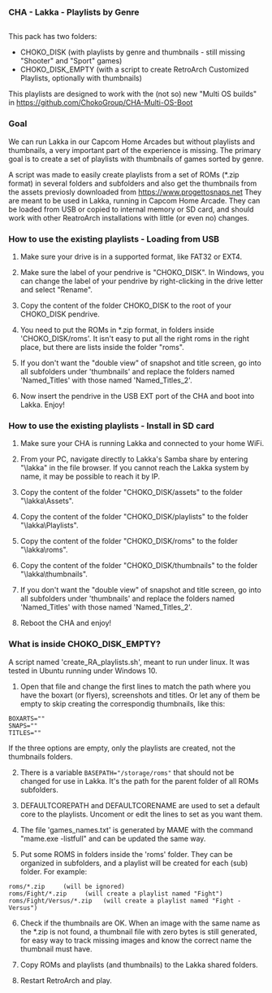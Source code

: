 ### CHA - Lakka - Playlists by Genre

##
This pack has two folders:
- CHOKO_DISK (with playlists by genre and thumbnails - still missing "Shooter" and "Sport" games)
- CHOKO_DISK_EMPTY (with a script to create RetroArch Customized Playlists, optionally with thumbnails)

This playlists are designed to work with the (not so) new "Multi OS builds" in https://github.com/ChokoGroup/CHA-Multi-OS-Boot


### Goal
We can run Lakka in our Capcom Home Arcades but without playlists and thumbnails, a very important part of the experience is missing.
The primary goal is to create a set of playlists with thumbnails of games sorted by genre.

A script was made to easily create playlists from a set of ROMs (*.zip format) in several folders and subfolders and also get the thumbnails from the assets previosly downloaded from https://www.progettosnaps.net
They are meant to be used in Lakka, running in Capcom Home Arcade.
They can be loaded from USB or copied to internal memory or SD card, and should work with other ReatroArch installations with little (or even no) changes.


### How to use the existing playlists - Loading from USB
1. Make sure your drive is in a supported format, like FAT32 or EXT4.

2. Make sure the label of your pendrive is "CHOKO_DISK". 
In Windows, you can change the label of your pendrive by right-clicking in the drive letter and select "Rename".

3. Copy the content of the folder CHOKO_DISK to the root of your CHOKO_DISK pendrive.

4. You need to put the ROMs in *.zip format, in folders inside 'CHOKO_DISK/roms'. It isn't easy to put all the right roms in the right place, but there are lists inside the folder "roms".

5. If you don't want the "double view" of snapshot and title screen, go into all subfolders under 'thumbnails' and replace the folders named 'Named_Titles' with those named 'Named_Titles_2'.

6. Now insert the pendrive in the USB EXT port of the CHA and boot into Lakka. Enjoy!


### How to use the existing playlists - Install in SD card
1. Make sure your CHA is running Lakka and connected to your home WiFi.

2. From your PC, navigate directly to Lakka's Samba share by entering "\\lakka\" in the file browser. If you cannot reach the Lakka system by name, it may be possible to reach it by IP.

3. Copy the content of the folder "CHOKO_DISK/assets" to the folder "\\lakka\Assets".

4. Copy the content of the folder "CHOKO_DISK/playlists" to the folder "\\lakka\Playlists".

5. Copy the content of the folder "CHOKO_DISK/roms" to the folder "\\lakka\roms".

6. Copy the content of the folder "CHOKO_DISK/thumbnails" to the folder "\\lakka\thumbnails".

7. If you don't want the "double view" of snapshot and title screen, go into all subfolders under 'thumbnails' and replace the folders named 'Named_Titles' with those named 'Named_Titles_2'.

8. Reboot the CHA and enjoy!


### What is inside CHOKO_DISK_EMPTY?
A script named 'create_RA_playlists.sh', meant to run under linux. It was tested in Ubuntu running under Windows 10.

1. Open that file and change the first lines to match the path where you have the boxart (or flyers), screenshots and titles. Or let any of them be empty to skip creating the correspondig thumbnails, like this:
```
BOXARTS=""
SNAPS=""
TITLES=""
```
If the three options are empty, only the playlists are created, not the thumbnails folders.

2. There is a variable ```BASEPATH="/storage/roms"``` that should not be changed for use in Lakka. It's the path for the parent folder of all ROMs subfolders.

3. DEFAULTCOREPATH and DEFAULTCORENAME are used to set a default core to the playlists. Uncoment or edit the lines to set as you want them.

4. The file 'games_names.txt' is generated by MAME with the command "mame.exe -listfull" and can be updated the same way.

5. Put some ROMS in folders inside the 'roms' folder. They can be organized in subfolders, and a playlist will be created for each (sub) folder.
For example:
```
roms/*.zip     (will be ignored)
roms/Fight/*.zip     (will create a playlist named "Fight")
roms/Fight/Versus/*.zip   (will create a playlist named "Fight - Versus")
```

6. Check if the thumbnails are OK. When an image with the same name as the *.zip is not found, a thumbnail file with zero bytes is still generated, for easy way to track missing images and know the correct name the thumbnail must have.

7. Copy ROMs and playlists (and thumbnails) to the Lakka shared folders.

8. Restart RetroArch and play.
